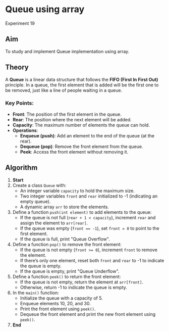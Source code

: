 # Queue using array

Experiment 19

## Aim 
To study and implement Queue implementation using array.

## Theory

A **Queue** is a linear data structure that follows the **FIFO (First In First Out)** principle. In a queue, the first element that is added will be the first one to be removed, just like a line of people waiting in a queue.

### Key Points:
- **Front**: The position of the first element in the queue.
- **Rear**: The position where the next element will be added.
- **Capacity**: The maximum number of elements the queue can hold.
- **Operations**:
  - **Enqueue (push)**: Add an element to the end of the queue (at the rear).
  - **Dequeue (pop)**: Remove the front element from the queue.
  - **Peek**: Access the front element without removing it.



## Algorithm

1. **Start**
2. Create a class `Queue` with:
   - An integer variable `capacity` to hold the maximum size.
   - Two integer variables `front` and `rear` initialized to -1 (indicating an empty queue).
   - A dynamic array `arr` to store the elements.
3. Define a function `push(int element)` to add elements to the queue:
   - If the queue is not full (`rear + 1 < capacity`), increment `rear` and assign the element to `arr[rear]`.
   - If the queue was empty (`front == -1`), set `front = 0` to point to the first element.
   - If the queue is full, print "Queue Overflow".
4. Define a function `pop()` to remove the front element:
   - If the queue is not empty (`front >= 0`), increment `front` to remove the element.
   - If there’s only one element, reset both `front` and `rear` to -1 to indicate the queue is empty.
   - If the queue is empty, print "Queue Underflow".
5. Define a function `peek()` to return the front element:
   - If the queue is not empty, return the element at `arr[front]`.
   - Otherwise, return -1 to indicate the queue is empty.
6. In the `main()` function:
   - Initialize the queue with a capacity of 5.
   - Enqueue elements 10, 20, and 30.
   - Print the front element using `peek()`.
   - Dequeue the front element and print the new front element using `peek()`.
7. **End**

